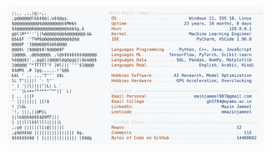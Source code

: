 <picture>
  <source srcset="https://raw.githubusercontent.com/mmazinjameel/mmazinjameel/main/dark_mode.svg?v=1757096029" media="(prefers-color-scheme: dark)">
  <img src="https://raw.githubusercontent.com/mmazinjameel/mmazinjameel/main/light_mode.svg?v=1757096029">
</picture>
